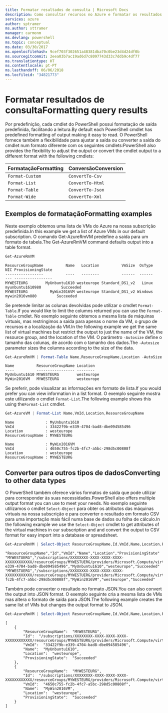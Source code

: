 ```yaml
---
title: Formatar resultados de consulta | Microsoft Docs
description: Como consultar recursos no Azure e formatar os resultados.
services: azure
author: sptramer
ms.author: sttramer
manager: carmonm
ms.devlang: powershell
ms.topic: conceptual
ms.date: 03/30/2017
ms.openlocfilehash: 9cef703f302651a48381dba70c0be23d4d24df0b
ms.sourcegitcommit: 2eea03b7ac19ad6d7c8097743d33c7ddb9c4df77
ms.translationtype: HT
ms.contentlocale: pt-PT
ms.lasthandoff: 06/06/2018
ms.locfileid: "34821773"
---
```

# <a name="formatting-query-results"></a><span data-ttu-id="ed90a-103">Formatar resultados de consulta</span><span class="sxs-lookup"><span data-stu-id="ed90a-103">Formatting query results</span></span>

<span data-ttu-id="ed90a-104">Por predefinição, cada cmdlet do PowerShell possui formatação de saída predefinida, facilitando a leitura.</span><span class="sxs-lookup"><span data-stu-id="ed90a-104">By default each PowerShell cmdlet has predefined formatting of output making it easy to read.</span></span>  <span data-ttu-id="ed90a-105">O PowerShell fornece também a flexibilidade para ajustar a saída ou converter a saída do cmdlet num formato diferente com os seguintes cmdlets:</span><span class="sxs-lookup"><span data-stu-id="ed90a-105">PowerShell also provides the flexibility to adjust the output or convert the cmdlet output to a different format with the following cmdlets:</span></span>

| <span data-ttu-id="ed90a-106">Formatação</span><span class="sxs-lookup"><span data-stu-id="ed90a-106">Formatting</span></span>      | <span data-ttu-id="ed90a-107">Conversão</span><span class="sxs-lookup"><span data-stu-id="ed90a-107">Conversion</span></span>       |
|-----------------|------------------|
| `Format-Custom` | `ConvertTo-Csv`  |
| `Format-List`   | `ConvertTo-Html` |
| `Format-Table`  | `ConvertTo-Json` |
| `Format-Wide`   | `ConvertTo-Xml`  |

## <a name="formatting-examples"></a><span data-ttu-id="ed90a-108">Exemplos de formatação</span><span class="sxs-lookup"><span data-stu-id="ed90a-108">Formatting examples</span></span>

<span data-ttu-id="ed90a-109">Neste exemplo obtemos uma lista de VMs do Azure na nossa subscrição predefinida.</span><span class="sxs-lookup"><span data-stu-id="ed90a-109">In this example we get a list of Azure VMs in our default subscription.</span></span>  <span data-ttu-id="ed90a-110">O comando Get-AzureRmVM predefine a saída para um formato de tabela.</span><span class="sxs-lookup"><span data-stu-id="ed90a-110">The Get-AzureRmVM command defaults output into a table format.</span></span>

```powershell
Get-AzureRmVM
```

```
ResourceGroupName          Name   Location          VmSize  OsType              NIC ProvisioningState
-----------------          ----   --------          ------  ------              --- -----------------
MYWESTEURG        MyUnbuntu1610 westeurope Standard_DS1_v2   Linux myunbuntu1610980         Succeeded
MYWESTEURG          MyWin2016VM westeurope Standard_DS1_v2 Windows   mywin2016vm880         Succeeded
```

<span data-ttu-id="ed90a-111">Se pretende limitar as colunas devolvidas pode utilizar o cmdlet `Format-Table`.</span><span class="sxs-lookup"><span data-stu-id="ed90a-111">If you would like to limit the columns returned you can use the `Format-Table` cmdlet.</span></span> <span data-ttu-id="ed90a-112">No exemplo seguinte obtemos a mesma lista de máquinas virtuais, mas restringimos a saída para apenas o nome da VM, o grupo de recursos e a localização da VM.</span><span class="sxs-lookup"><span data-stu-id="ed90a-112">In the following example we get the same list of virtual machines but restrict the output to just the name of the VM, the resource group, and the location of the VM.</span></span>  <span data-ttu-id="ed90a-113">O parâmetro `-Autosize` define o tamanho das colunas, de acordo com o tamanho dos dados.</span><span class="sxs-lookup"><span data-stu-id="ed90a-113">The `-Autosize` parameter sizes the columns according to the size of the data.</span></span>

```powershell
Get-AzureRmVM | Format-Table Name,ResourceGroupName,Location -AutoSize
```

```
Name          ResourceGroupName Location
----          ----------------- --------
MyUnbuntu1610 MYWESTEURG        westeurope
MyWin2016VM   MYWESTEURG        westeurope
```

<span data-ttu-id="ed90a-114">Se preferir, pode visualizar as informações em formato de lista.</span><span class="sxs-lookup"><span data-stu-id="ed90a-114">If you would prefer you can view information in a list format.</span></span> <span data-ttu-id="ed90a-115">O exemplo seguinte mostra este utilizando o cmdlet `Format-List`.</span><span class="sxs-lookup"><span data-stu-id="ed90a-115">The following example shows this using the`Format-List` cmdlet.</span></span>

```powershell
Get-AzureVM | Format-List Name,VmId,Location,ResourceGroupName
```

```
Name              : MyUnbuntu1610
VmId              : 33422f9b-e339-4704-bad8-dbe094585496
Location          : westeurope
ResourceGroupName : MYWESTEURG

Name              : MyWin2016VM
VmId              : 4650c755-fc2b-4fc7-a5bc-298d5c00808f
Location          : westeurope
ResourceGroupName : MYWESTEURG
```

## <a name="converting-to-other-data-types"></a><span data-ttu-id="ed90a-116">Converter para outros tipos de dados</span><span class="sxs-lookup"><span data-stu-id="ed90a-116">Converting to other data types</span></span>

<span data-ttu-id="ed90a-117">O PowerShell também oferece vários formatos de saída que pode utilizar para corresponder às suas necessidades.</span><span class="sxs-lookup"><span data-stu-id="ed90a-117">PowerShell also offers multiple output format you can use to meet your needs.</span></span>  <span data-ttu-id="ed90a-118">No exemplo seguinte utilizamos o cmdlet `Select-Object` para obter os atributos das máquinas virtuais na nossa subscrição e para converter o resultado em formato CSV para uma importação mais fácil numa base de dados ou folha de cálculo.</span><span class="sxs-lookup"><span data-stu-id="ed90a-118">In the following example we use the `Select-Object` cmdlet to get attributes of the virtual machines in our subscription and and convert the output to CSV format for easy import into a database or spreadsheet.</span></span>

```powershell
Get-AzureRmVM | Select-Object ResourceGroupName,Id,VmId,Name,Location,ProvisioningState | ConvertTo-Csv -NoTypeInformation
```

```
"ResourceGroupName","Id","VmId","Name","Location","ProvisioningState"
"MYWESTUERG","/subscriptions/XXXXXXXX-XXXX-XXXX-XXXX-XXXXXXXXXXXX/resourceGroups/MYWESTUERG/providers/Microsoft.Compute/virtualMachines/MyUnbuntu1610","33422f9b-e339-4704-bad8-dbe094585496","MyUnbuntu1610","westeurope","Succeeded"
"MYWESTUERG","/subscriptions/XXXXXXXX-XXXX-XXXX-XXXX-XXXXXXXXXXXX/resourceGroups/MYWESTUERG/providers/Microsoft.Compute/virtualMachines/MyWin2016VM","4650c755-fc2b-4fc7-a5bc-298d5c00808f","MyWin2016VM","westeurope","Succeeded"
```

<span data-ttu-id="ed90a-119">Também pode converter o resultado no formato JSON.</span><span class="sxs-lookup"><span data-stu-id="ed90a-119">You can also convert the output into JSON format.</span></span>  <span data-ttu-id="ed90a-120">O exemplo seguinte cria a mesma lista de VMs mas altera o formato de saída para JSON.</span><span class="sxs-lookup"><span data-stu-id="ed90a-120">The following example creates the same list of VMs but changes the output format to JSON.</span></span>

```powershell
Get-AzureRmVM | Select-Object ResourceGroupName,Id,VmId,Name,Location,ProvisioningState | ConvertTo-Json
```

```
[
    {
        "ResourceGroupName":  "MYWESTEURG",
        "Id":  "/subscriptions/XXXXXXXX-XXXX-XXXX-XXXX-XXXXXXXXXXXX/resourceGroups/MYWESTEURG/providers/Microsoft.Compute/virtualMachines/MyUnbuntu1610",
        "VmId":  "33422f9b-e339-4704-bad8-dbe094585496",
        "Name":  "MyUnbuntu1610",
        "Location":  "westeurope",
        "ProvisioningState":  "Succeeded"
    },
    {
        "ResourceGroupName":  "MYWESTEURG",
        "Id":  "/subscriptions/XXXXXXXX-XXXX-XXXX-XXXX-XXXXXXXXXXXX/resourceGroups/MYWESTEURG/providers/Microsoft.Compute/virtualMachines/MyWin2016VM",
        "VmId":  "4650c755-fc2b-4fc7-a5bc-298d5c00808f",
        "Name":  "MyWin2016VM",
        "Location":  "westeurope",
        "ProvisioningState":  "Succeeded"
    }
]
```
